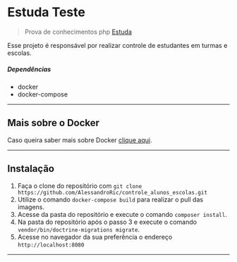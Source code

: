 # Estuda Teste
> Prova de conhecimentos php [Estuda](https://estuda.com)

Esse projeto é responsável por realizar controle de estudantes em turmas e escolas.

##### Dependências
- docker
- docker-compose
___

## Mais sobre o Docker
Caso queira saber mais sobre Docker [clique aqui](https://docs.docker.com).
___

## Instalação

1. Faça o clone do repositório com `git clone https://github.com/AlessandroRic/controle_alunos_escolas.git`
2. Utilize o comando `docker-compose build` para realizar o pull das imagens.
3. Acesse da pasta do repositório e execute o comando `composer install`.
4. Na pasta do repositório após o passo 3 e execute o comando `vendor/bin/doctrine-migrations migrate`.
5. Acesse no navegador da sua preferência o endereço `http://localhost:8080`
___
